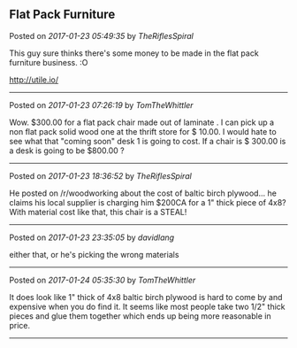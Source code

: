 ## Flat Pack Furniture
Posted on *2017-01-23 05:49:35* by *TheRiflesSpiral*

This guy sure thinks there's some money to be made in the flat pack furniture business. :O

http://utile.io/

---

Posted on *2017-01-23 07:26:19* by *TomTheWhittler*

Wow. $300.00 for a flat pack chair made out of laminate . I can pick up a non flat pack solid wood one at the thrift store for $ 10.00. I would hate to see what that "coming soon" desk 1 is going to cost. If a chair is $ 300.00 is a desk is going to be $800.00 ?

---

Posted on *2017-01-23 18:36:52* by *TheRiflesSpiral*

He posted on /r/woodworking about the cost of baltic birch plywood... he claims his local supplier is charging him $200CA for a 1" thick piece of 4x8? With material cost like that, this chair is a STEAL!

---

Posted on *2017-01-23 23:35:05* by *davidlang*

either that, or he's picking the wrong materials

---

Posted on *2017-01-24 05:35:30* by *TomTheWhittler*

It does look like 1" thick of 4x8 baltic birch plywood is hard to come by and expensive when you do find it. It seems like most people take two 1/2" thick pieces and glue them together which ends up being more reasonable in price.

---

